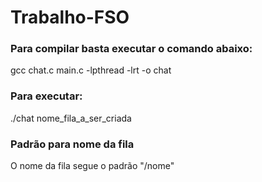# Trabalho-FSO

### Para compilar basta executar o comando abaixo:
gcc chat.c main.c -lpthread -lrt -o chat

### Para executar:
./chat nome_fila_a_ser_criada

### Padrão para nome da fila

O nome da fila segue o padrão "/nome"
